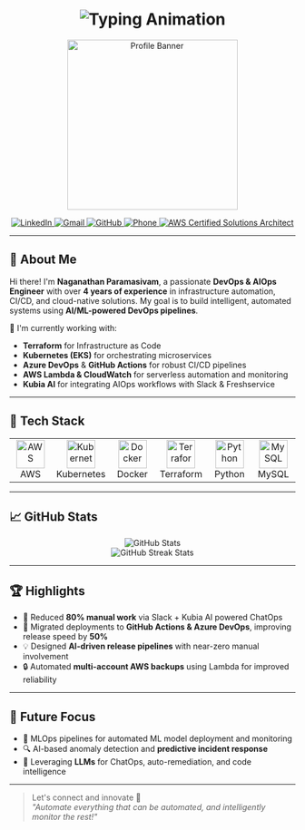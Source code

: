 <!-- Professional GitHub README for Naganathan Paramasivam -->

<h1 align="center">
  <img src="https://readme-typing-svg.demolab.com?font=Fira+Code&weight=600&size=28&pause=1000&center=true&vCenter=true&width=800&lines=Naganathan+Paramasivam;DevOps+%26+AIOps+Engineer;AWS+Certified+Solutions+Architect;Cloud+Automation+%7C+Kubernetes+%7C+CI%2FCD+%7C+AI+Ops" alt="Typing Animation" />
</h1>

<p align="center">
  <img src="https://user-images.githubusercontent.com/74038190/212750996-938b257b-266c-45a7-9af7-655341c0f58b.gif" height="300" alt="Profile Banner"/>
</p>

<div align="center">
  <a href="https://www.linkedin.com/in/naganathan-paramasivam/" target="_blank">
    <img src="https://img.shields.io/badge/LinkedIn-0A66C2?style=for-the-badge&logo=linkedin&logoColor=white" alt="LinkedIn" />
  </a>
  <a href="mailto:nathannathan42242@gmail.com">
    <img src="https://img.shields.io/badge/Gmail-EA4335?style=for-the-badge&logo=gmail&logoColor=white" alt="Gmail" />
  </a>
  <a href="https://github.com/naganathan01" target="_blank">
    <img src="https://img.shields.io/badge/GitHub-181717?style=for-the-badge&logo=github&logoColor=white" alt="GitHub" />
  </a>
  <a href="tel:+918838611237">
    <img src="https://img.shields.io/badge/Phone-25D366?style=for-the-badge&logo=whatsapp&logoColor=white" alt="Phone" />
  </a>
  <a href="https://www.credly.com/badges/2d88a1e6-3404-4022-a4bd-80380b010353/linked_in?t=sw57gq" target="_blank">
    <img src="https://img.shields.io/badge/AWS-SAA%20Certified-FF9900?style=for-the-badge&logo=amazonaws&logoColor=white" alt="AWS Certified Solutions Architect" />
  </a>
</div>

---

## 🧠 About Me

Hi there! I'm **Naganathan Paramasivam**, a passionate **DevOps & AIOps Engineer** with over **4 years of experience** in infrastructure automation, CI/CD, and cloud-native solutions. My goal is to build intelligent, automated systems using **AI/ML-powered DevOps pipelines**.

🔧 I'm currently working with:
- **Terraform** for Infrastructure as Code
- **Kubernetes (EKS)** for orchestrating microservices
- **Azure DevOps** & **GitHub Actions** for robust CI/CD pipelines
- **AWS Lambda & CloudWatch** for serverless automation and monitoring
- **Kubia AI** for integrating AIOps workflows with Slack & Freshservice

---

## 🚀 Tech Stack

<table align="center">
  <tr>
    <td align="center" width="96">
      <img src="https://cdn.jsdelivr.net/gh/devicons/devicon/icons/amazonwebservices/amazonwebservices-original.svg" width="50" height="50" alt="AWS" />
      <br>AWS
    </td>
    <td align="center" width="96">
      <img src="https://cdn.jsdelivr.net/gh/devicons/devicon/icons/kubernetes/kubernetes-plain.svg" width="50" height="50" alt="Kubernetes" />
      <br>Kubernetes
    </td>
    <td align="center" width="96">
      <img src="https://cdn.jsdelivr.net/gh/devicons/devicon/icons/docker/docker-original.svg" width="50" height="50" alt="Docker" />
      <br>Docker
    </td>
    <td align="center" width="96">
      <img src="https://www.vectorlogo.zone/logos/terraformio/terraformio-icon.svg" width="50" height="50" alt="Terraform" />
      <br>Terraform
    </td>
    <td align="center" width="96">
      <img src="https://cdn.jsdelivr.net/gh/devicons/devicon/icons/python/python-original.svg" width="50" height="50" alt="Python" />
      <br>Python
    </td>
    <td align="center" width="96">
      <img src="https://cdn.jsdelivr.net/gh/devicons/devicon/icons/mysql/mysql-original.svg" width="50" height="50" alt="MySQL" />
      <br>MySQL
    </td>
  </tr>
</table>

---

## 📈 GitHub Stats

<p align="center">
  <img src="https://github-readme-stats.vercel.app/api?username=naganathan01&show_icons=true&count_private=true&hide_border=true&title_color=1f6feb&icon_color=58a6ff&text_color=ffffff&bg_color=0d1117" alt="GitHub Stats" />
  <br>
  <img src="https://github-readme-streak-stats.herokuapp.com/?user=naganathan01&theme=dark&hide_border=true" alt="GitHub Streak Stats" />
</p>

---

## 🏆 Highlights

- 🚀 Reduced **80% manual work** via Slack + Kubia AI powered ChatOps
- 🔄 Migrated deployments to **GitHub Actions & Azure DevOps**, improving release speed by **50%**
- 💡 Designed **AI-driven release pipelines** with near-zero manual involvement
- 🔒 Automated **multi-account AWS backups** using Lambda for improved reliability

---

## 🔮 Future Focus

- 🤖 MLOps pipelines for automated ML model deployment and monitoring
- 🔍 AI-based anomaly detection and **predictive incident response**
- 💬 Leveraging **LLMs** for ChatOps, auto-remediation, and code intelligence

---

> Let's connect and innovate 🚀  
> _"Automate everything that can be automated, and intelligently monitor the rest!"_
